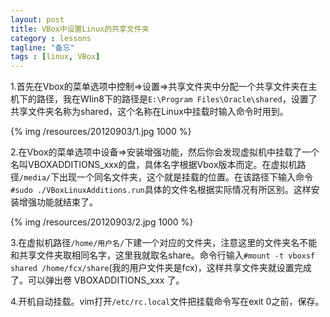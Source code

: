 ```yaml
---
layout: post
title: VBox中设置Linux的共享文件夹
category : lessons
tagline: "备忘"
tags : [linux, VBox]
---
```

1.首先在Vbox的菜单选项中控制=>设置=>共享文件夹中分配一个共享文件夹在主机下的路径，我在WIin8下的路径是``E:\Program Files\Oracle\shared``，设置了共享文件夹名称为shared，这个名称在Linux中挂载时输入命令时用到。

{% img /resources/20120903/1.jpg 1000 %}

2.在Vbox的菜单选项中设备=>安装增强功能，然后你会发现虚拟机中挂载了一个名叫VBOXADDITIONS_xxx的盘，具体名字根据Vbox版本而定。在虚拟机路径``/media/``下出现一个同名文件夹，这个就是挂载的位置。在该路径下输入命令``#sudo ./VBoxLinuxAdditions.run``具体的文件名根据实际情况有所区别。这样安装增强功能就结束了。

{% img /resources/20120903/2.jpg 1000 %}

3.在虚拟机路径``/home/用户名/``下建一个对应的文件夹，注意这里的文件夹名不能和共享文件夹取相同名字，这里我就取名share。命令行输入``#mount -t vboxsf shared /home/fcx/share``(我的用户文件夹是fcx)，这样共享文件夹就设置完成了。可以弹出卷 VBOXADDITIONS_xxx 了。

4.开机自动挂载。vim打开``/etc/rc.local``文件把挂载命令写在exit 0之前，保存。
